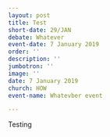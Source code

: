 ```yaml
---
layout: post
title: Test
short-date: 29/JAN
debate: Whatever
event-date: 7 January 2019
order: ''
description: ''
jumbotron: ''
image: ''
date: 7 January 2019
church: HOW
event-name: Whatevber event

---
```

Testing